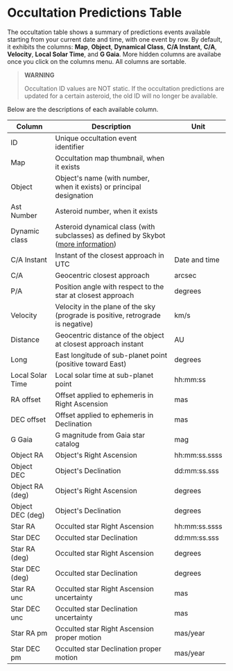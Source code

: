 # Occultation Predictions Table

The occultation table shows a summary of predictions events available starting from your current date and time, with one event by row. By default, it exhibits the columns: **Map**, **Object**, **Dynamical Class**, **C/A Instant**, **C/A**, **Velocity**, **Local Solar Time**, and **G Gaia**. More hidden columns are availabe once you click on the columns menu. All columns are sortable.

> **WARNING**
>
> Occultation ID values are NOT static. If the occultation predictions are updated for a certain asteroid, the old ID will no longer be available.

Below are the descriptions of each available column.

| Column           | Description                                                                                                                    | Unit          |
| ---------------- | ------------------------------------------------------------------------------------------------------------------------------ | ------------- |
| ID               | Unique occultation event identifier                                                                                            |               |
| Map              | Occultation map thumbnail, when it exists                                                                                      |               |
| Object           | Object's name (with number, when it exists) or principal designation                                                           |               |
| Ast Number       | Asteroid number, when it exists                                                                                                |               |
| Dynamic class    | Asteroid dynamical class (with subclasses) as defined by Skybot ([more information](https://ssp.imcce.fr/webservices/skybot/)) |               |
| C/A Instant      | Instant of the closest approach in UTC                                                                                         | Date and time |
| C/A              | Geocentric closest approach                                                                                                    | arcsec        |
| P/A              | Position angle with respect to the star at closest approach                                                                    | degrees       |
| Velocity         | Velocity in the plane of the sky (prograde is positive, retrograde is negative)                                                | km/s          |
| Distance         | Geocentric distance of the object at closest approach instant                                                                  | AU            |
| Long             | East longitude of sub-planet point (positive toward East)                                                                      | degrees       |
| Local Solar Time | Local solar time at sub-planet point                                                                                           | hh:mm:ss      |
| RA offset        | Offset applied to ephemeris in Right Ascension                                                                                 | mas           |
| DEC offset       | Offset applied to ephemeris in Declination                                                                                     | mas           |
| G Gaia           | G magnitude from Gaia star catalog                                                                                             | mag           |
| Object RA        | Object's Right Ascension                                                                                                       | hh:mm:ss.ssss |
| Object DEC       | Object's Declination                                                                                                           | dd:mm:ss.sss  |
| Object RA (deg)  | Object's Right Ascension                                                                                                       | degrees       |
| Object DEC (deg) | Object's Declination                                                                                                           | degrees       |
| Star RA          | Occulted star Right Ascension                                                                                                  | hh:mm:ss.ssss |
| Star DEC         | Occulted star Declination                                                                                                      | dd:mm:ss.sss  |
| Star RA (deg)    | Occulted star Right Ascension                                                                                                  | degrees       |
| Star DEC (deg)   | Occulted star Declination                                                                                                      | degrees       |
| Star RA unc      | Occulted star Right Ascension uncertainty                                                                                      | mas           |
| Star DEC unc     | Occulted star Declination uncertainty                                                                                          | mas           |
| Star RA pm       | Occulted star Right Ascension proper motion                                                                                    | mas/year      |
| Star DEC pm      | Occulted star Declination proper motion                                                                                        | mas/year      |
